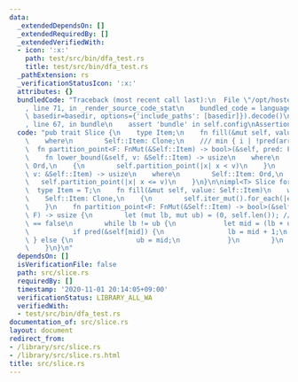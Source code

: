 ```yaml
---
data:
  _extendedDependsOn: []
  _extendedRequiredBy: []
  _extendedVerifiedWith:
  - icon: ':x:'
    path: test/src/bin/dfa_test.rs
    title: test/src/bin/dfa_test.rs
  _pathExtension: rs
  _verificationStatusIcon: ':x:'
  attributes: {}
  bundledCode: "Traceback (most recent call last):\n  File \"/opt/hostedtoolcache/Python/3.9.0/x64/lib/python3.9/site-packages/onlinejudge_verify/documentation/build.py\"\
    , line 71, in _render_source_code_stat\n    bundled_code = language.bundle(stat.path,\
    \ basedir=basedir, options={'include_paths': [basedir]}).decode()\n  File \"/opt/hostedtoolcache/Python/3.9.0/x64/lib/python3.9/site-packages/onlinejudge_verify/languages/user_defined.py\"\
    , line 67, in bundle\n    assert 'bundle' in self.config\nAssertionError\n"
  code: "pub trait Slice {\n    type Item;\n    fn fill(&mut self, value: Self::Item)\n\
    \    where\n        Self::Item: Clone;\n    /// min { i | !pred(arr[i]) }\n  \
    \  fn partition_point<F: FnMut(&Self::Item) -> bool>(&self, pred: F) -> usize;\n\
    \    fn lower_bound(&self, v: &Self::Item) -> usize\n    where\n        Self::Item:\
    \ Ord,\n    {\n        self.partition_point(|x| x < v)\n    }\n    fn upper_bound(&self,\
    \ v: &Self::Item) -> usize\n    where\n        Self::Item: Ord,\n    {\n     \
    \   self.partition_point(|x| x <= v)\n    }\n}\n\nimpl<T> Slice for [T] {\n  \
    \  type Item = T;\n    fn fill(&mut self, value: Self::Item)\n    where\n    \
    \    Self::Item: Clone,\n    {\n        self.iter_mut().for_each(|e| e.clone_from(&value));\n\
    \    }\n    fn partition_point<F: FnMut(&Self::Item) -> bool>(&self, mut pred:\
    \ F) -> usize {\n        let (mut lb, mut ub) = (0, self.len()); // pred(self[ub])\
    \ == false\n        while lb != ub {\n            let mid = (lb + ub) / 2;\n \
    \           if pred(&self[mid]) {\n                lb = mid + 1;\n           \
    \ } else {\n                ub = mid;\n            }\n        }\n        ub\n\
    \    }\n}\n"
  dependsOn: []
  isVerificationFile: false
  path: src/slice.rs
  requiredBy: []
  timestamp: '2020-11-01 20:14:05+09:00'
  verificationStatus: LIBRARY_ALL_WA
  verifiedWith:
  - test/src/bin/dfa_test.rs
documentation_of: src/slice.rs
layout: document
redirect_from:
- /library/src/slice.rs
- /library/src/slice.rs.html
title: src/slice.rs
---
```

